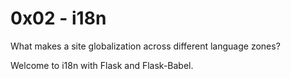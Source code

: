 # 0x02 - i18n

What makes a site globalization across different language zones?

Welcome to i18n with Flask and Flask-Babel.